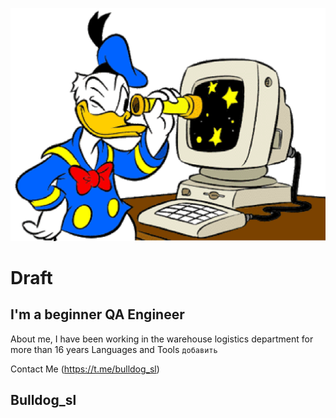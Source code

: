 ![Header](https://github.com/Bulldog-sl/Bulldog-sl/blob/main/assets/clipdoncomputer%20copy.png)
# Draft

## I'm a beginner QA Engineer

About me, I have been working in the warehouse logistics department for more than 16 years
Languages and Tools ``добавить``

Сontact Me (https://t.me/bulldog_sl)

## Bulldog_sl

